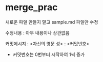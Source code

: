 # merge_prac

새로운 파일 만들지 말고 sample.md 파일만 수정

수정내용 : 아무 내용이나 상관없음

커밋메시지 : <자신의 영문 성> : <커밋번호>
 - 커밋번호는 0번부터 시작하여 1씩 증가
